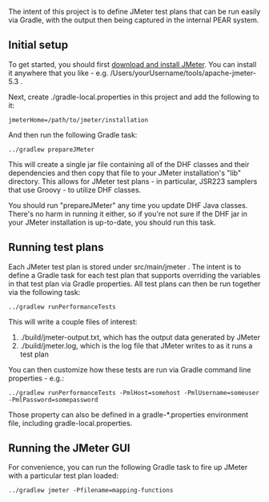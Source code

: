 The intent of this project is to define JMeter test plans that can be run easily via Gradle, with the output then 
being captured in the internal PEAR system. 

## Initial setup

To get started, you should first [download and install JMeter](https://jmeter.apache.org/download_jmeter). You can 
install it anywhere that you like - e.g. /Users/yourUsername/tools/apache-jmeter-5.3 . 

Next, create ./gradle-local.properties in this project and add the following to it:

    jmeterHome=/path/to/jmeter/installation

And then run the following Gradle task:

    ../gradlew prepareJMeter

This will create a single jar file containing all of the DHF classes and their dependencies and then copy that file 
to your JMeter installation's "lib" directory. This allows for JMeter test plans - in particular, JSR223 samplers that use
Groovy - to utilize DHF classes. 

You should run "prepareJMeter" any time you update DHF Java classes. There's no harm in running it either, so if you're
not sure if the DHF jar in your JMeter installation is up-to-date, you should run this task. 

## Running test plans

Each JMeter test plan is stored under src/main/jmeter . The intent is to define a Gradle task for each test plan that
supports overriding the variables in that test plan via Gradle properties. All test plans can then be run together via
the following task:

    ../gradlew runPerformanceTests

This will write a couple files of interest:

1. ./build/jmeter-output.txt, which has the output data generated by JMeter
1. ./build/jmeter.log, which is the log file that JMeter writes to as it runs a test plan

You can then customize how these tests are run via Gradle command line properties - e.g.:

    ../gradlew runPerformanceTests -PmlHost=somehost -PmlUsername=someuser -PmlPassword=somepassword

Those property can also be defined in a gradle-*.properties environment file, including gradle-local.properties. 

## Running the JMeter GUI

For convenience, you can run the following Gradle task to fire up JMeter with a particular test plan loaded:

    ../gradlew jmeter -Pfilename=mapping-functions
